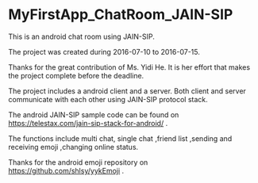 # MyFirstApp_ChatRoom_JAIN-SIP

This is an android chat room using JAIN-SIP.

The project was created during 2016-07-10 to 2016-07-15.

Thanks for the great contribution of Ms. Yidi He. It is her effort that makes the project complete before the deadline.

The project includes a android client and a server. Both client and server communicate with each other using JAIN-SIP protocol stack.

The android JAIN-SIP sample code can be found on https://telestax.com/jain-sip-stack-for-android/ .

The functions include multi chat, single chat ,friend list ,sending and receiving emoji ,changing online status.

Thanks for the android emoji repository on https://github.com/shlsy/yykEmoji .
